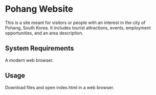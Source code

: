 # Pohang Website

This is a site meant for visitors or people with an interest in the city of Pohang, South Korea. It includes tourist attractions, events, employment opportunities, and an area description.

## System Requirements

A modern web browser.

## Usage

Download files and open index.html in a web browser.
